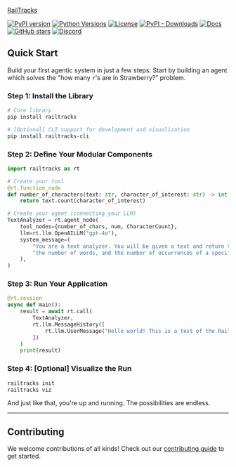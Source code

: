 [RailTracks](../../docs/assets/logo.svg)


[![PyPI version](https://img.shields.io/pypi/v/railtracks)](https://github.com/RailtownAI/railtracks/releases)
[![Python Versions](https://img.shields.io/pypi/pyversions/railtracks?logo=python&)](https://pypi.org/project/railtracks/)
[![License](https://img.shields.io/pypi/l/railtracks)](https://opensource.org/licenses/MIT)
[![PyPI - Downloads](https://img.shields.io/pepy/dt/railtracks)](https://pypistats.org/packages/railtracks)
[![Docs](https://img.shields.io/badge/docs-latest-00BFFF.svg?logo=)](https://railtownai.github.io/railtracks/)
[![GitHub stars](https://img.shields.io/github/stars/RailtownAI/railtracks.svg?style=social&label=Star)](https://github.com/RailtownAI/railtracks)
[![Discord](https://img.shields.io/badge/Discord-Join-5865F2?logo=discord&logoColor=white)](https://discord.gg/h5ZcahDc)


## Quick Start

Build your first agentic system in just a few steps. Start by building an agent which solves the "how many `r`'s are in Strawberry?" problem. 

### Step 1: Install the Library

```bash
# Core library
pip install railtracks

# [Optional] CLI support for development and visualization
pip install railtracks-cli
```

### Step 2: Define Your Modular Components

```python
import railtracks as rt

# Create your tool
@rt.function_node
def number_of_characters(text: str, character_of_interest: str) -> int:
    return text.count(character_of_interest)

# Create your agent (connecting your LLM)
TextAnalyzer = rt.agent_node(
    tool_nodes={number_of_chars, num, CharacterCount},
    llm=rt.llm.OpenAILLM("gpt-4o"),
    system_message=(
        "You are a text analyzer. You will be given a text and return the number of characters, "
        "the number of words, and the number of occurrences of a specific character."
    ),
)
```

### Step 3: Run Your Application

```python
@rt.session
async def main():
    result = await rt.call(
        TextAnalyzer,
        rt.llm.MessageHistory([
            rt.llm.UserMessage("Hello world! This is a test of the RailTracks framework.")
        ])
    )
    print(result)
```

### Step 4: \[Optional] Visualize the Run

```bash
railtracks init
railtracks viz
```

And just like that, you're up and running. The possibilities are endless.

---

## Contributing

We welcome contributions of all kinds! Check out our [contributing guide](../../CONTRIBUTING.md) to get started.